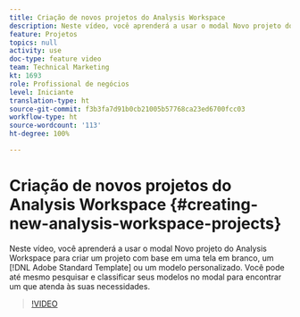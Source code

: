 ```yaml
---
title: Criação de novos projetos do Analysis Workspace
description: Neste vídeo, você aprenderá a usar o modal Novo projeto do Analysis Workspace para criar um projeto com base em uma tela em branco, um modelo padrão da Adobe ou um modelo personalizado. Você pode até mesmo pesquisar e classificar seus modelos no modal para encontrar um que atenda às suas necessidades.
feature: Projetos
topics: null
activity: use
doc-type: feature video
team: Technical Marketing
kt: 1693
role: Profissional de negócios
level: Iniciante
translation-type: ht
source-git-commit: f3b3fa7d91b0cb21005b57768ca23ed6700fcc03
workflow-type: ht
source-wordcount: '113'
ht-degree: 100%

---
```



# Criação de novos projetos do Analysis Workspace {#creating-new-analysis-workspace-projects}

Neste vídeo, você aprenderá a usar o modal Novo projeto do Analysis Workspace para criar um projeto com base em uma tela em branco, um [!DNL Adobe Standard Template] ou um modelo personalizado. Você pode até mesmo pesquisar e classificar seus modelos no modal para encontrar um que atenda às suas necessidades.

>[!VIDEO](https://video.tv.adobe.com/v/23233/?quality=12)
